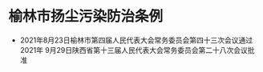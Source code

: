# 榆林市扬尘污染防治条例

- 2021年8月23日榆林市第四届人民代表大会常务委员会第四十三次会议通过 2021年 9月29日陕西省第十三届人民代表大会常务委员会第二十八次会议批准

<!-- INFO END -->
